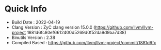 # Quick Info
* Build Date : 2022-04-19
* Clang Version : ZyC clang version 15.0.0 (https://github.com/llvm/llvm-project 1881d6fc80ef6612400d5269d0f52da9d9ba7d38)
* Binutils Version : 2.38
* Compiled Based : https://github.com/llvm/llvm-project/commit/1881d6fc

